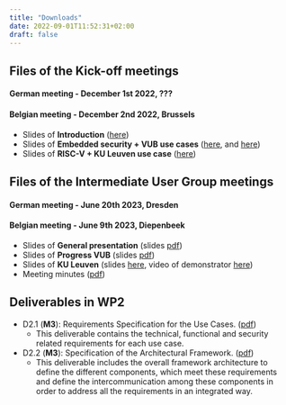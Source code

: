 ```yaml
---
title: "Downloads"
date: 2022-09-01T11:52:31+02:00
draft: false
---
```


## Files of the Kick-off meetings

#### German meeting - December 1st 2022, ???

#### Belgian meeting - December 2nd 2022, Brussels

* Slides of **Introduction** ([here](https://drive.google.com/file/d/1dc_cWKdA-Nl8pu2CZh9jd3t6mTmb6Ee_/view?usp=sharing))
* Slides of **Embedded security + VUB use cases** ([here](https://drive.google.com/file/d/1bR_2ccLJKqk6At2k24mZJ5h0xkT8KQxw/view?usp=sharing), and [here](https://drive.google.com/file/d/1lLBSLq3RFJHH_QTMVKcr5lxZY7ABcSsj/view?usp=sharing))
* Slides of **RISC-V + KU Leuven use case** ([here](https://drive.google.com/file/d/1nRFGxTXrDSFfqcF61XHlo8_lX40RcPXz/view?usp=sharing))

## Files of the Intermediate User Group meetings

#### German meeting - June 20th 2023, Dresden

#### Belgian meeting - June 9th 2023, Diepenbeek

* Slides of **General presentation** (slides [pdf](/files/D1_1_M6_01_IntermediateUsergroupMeetingJune2023.pdf))
* Slides of **Progress VUB** (slides [pdf](/files/D1_1_M6_02_IntermediateUsergroupMeetingJune2023_VUB.pdf))
* Slides of **KU Leuven** (slides [here](/files/D1_1_M6_03_IntermediateUsergroupMeetingJune2023_KULeuven.pdf), video of demonstrator [here](https://youtu.be/yAUuDEiOQ7M))
* Meeting minutes ([pdf](/files/D1_1_M))


## Deliverables in WP2

* D2.1 (**M3**): Requirements Specification for the Use Cases. ([pdf](/files/D2.1.pdf))
  * This deliverable contains the technical, functional and security related requirements for each use case. 
* D2.2 (**M3**): Specification of the Architectural Framework. ([pdf](/files/D2.2.pdf))
  * This deliverable includes the overall framework architecture to define the different components, which meet these requirements and define the intercommunication among these components in order to address all the requirements in an integrated way.
